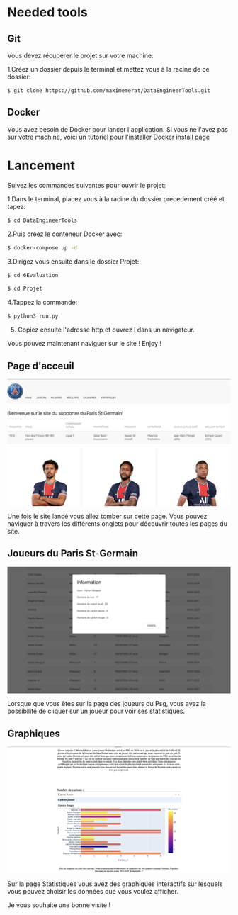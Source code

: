 # Needed tools

## Git 

Vous devez récupérer le projet sur votre machine:

1.Créez un dossier depuis le terminal et mettez vous à la racine de ce dossier:

```
$ git clone https://github.com/maximemerat/DataEngineerTools.git
```

## Docker

Vous avez besoin de Docker pour lancer l'application.
Si vous ne l'avez pas sur votre machine, voici un tutoriel pour l'installer [Docker install page](https://www.docker.com/get-started)


# Lancement

Suivez les commandes suivantes pour ouvrir le projet:

1.Dans le terminal, placez vous à la racine du dossier precedement créé et tapez:
```bash
$ cd DataEngineerTools
```
2.Puis créez le conteneur Docker avec:
```bash
$ docker-compose up -d
```
3.Dirigez vous ensuite dans le dossier Projet:
```bash
$ cd 6Evaluation
```
```bash
$ cd Projet
```
4.Tappez la commande:
```bash
$ python3 run.py
```
5. Copiez ensuite l'adresse http et ouvrez l dans un navigateur.

Vous pouvez maintenant naviguer sur le site ! Enjoy !

## Page d'acceuil

<p align= "center">
<img src="home.png"  align="middle">
</p>

Une fois le site lancé vous allez tomber sur cette page. Vous pouvez naviguer à travers
les différents onglets pour découvrir toutes les pages du site.

## Joueurs du Paris St-Germain

<p align= "center">
<img src="click.png"  align="middle">
</p>

Lorsque que vous êtes sur la page des joueurs du Psg, vous avez la possibilité de cliquer sur un joueur pour voir ses statistiques.

## Graphiques 

<p align= "center">
<img src="dropdown.png"  align="middle">
</p>

Sur la page Statistiques vous avez des graphiques interactifs sur lesquels vous pouvez choisir les données que vous voulez afficher.

Je vous souhaite une bonne visite !

